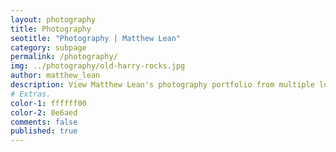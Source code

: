```yaml
---
layout: photography
title: Photography
seotitle: "Photography | Matthew Lean"
category: subpage
permalink: /photography/
img: ../photography/old-harry-rocks.jpg
author: matthew_lean
description: View Matthew Lean's photography portfolio from multiple locations around Bournemouth, Poole and the South West.
# Extras.
color-1: ffffff00
color-2: 0e6aed
comments: false
published: true
---
```


				